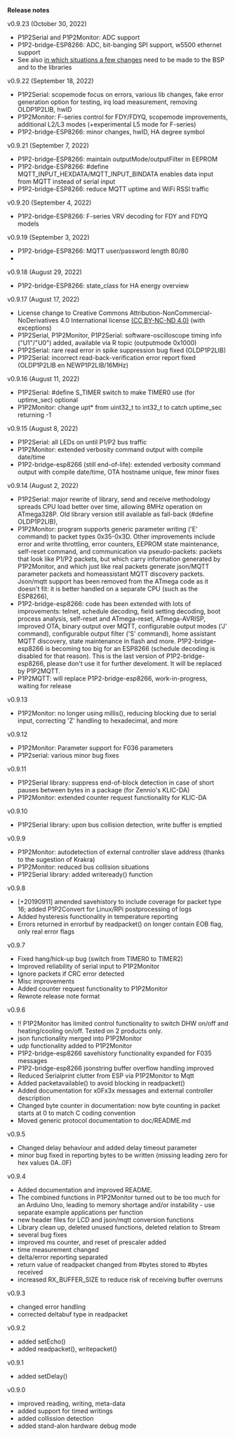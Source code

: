 **Release notes**

v0.9.23 (October 30, 2022)

- P1P2Serial and P1P2Monitor: ADC support
- P1P2-bridge-ESP8266: ADC, bit-banging SPI support, w5500 ethernet support
- See also [in which situations a few changes](OSS-dependencies/README.md) need to be made to the BSP and to the libraries

v0.9.22 (September 18, 2022)

- P1P2Serial: scopemode focus on errors, various lib changes, fake error generation option for testing, irq load measurement, removing OLDP1P2LIB, hwID
- P1P2Monitor: F-series control for FDY/FDYQ, scopemode improvements, additional L2/L3 modes (+experimental L5 mode for F-series)
- P1P2-bridge-ESP8266: minor changes, hwID, HA degree symbol

v0.9.21 (September 7, 2022)

- P1P2-bridge-ESP8266: maintain outputMode/outputFilter in EEPROM
- P1P2-bridge-ESP8266: #define MQTT_INPUT_HEXDATA/MQTT_INPUT_BINDATA enables data input from MQTT instead of serial input
- P1P2-bridge-ESP8266: reduce MQTT uptime and WiFi RSSI traffic

v0.9.20 (September 4, 2022)

- P1P2-bridge-ESP8266: F-series VRV decoding for FDY and FDYQ models

v0.9.19 (September 3, 2022)

- P1P2-bridge-ESP8266: MQTT user/password length 80/80
-
v0.9.18 (August 29, 2022)

- P1P2-bridge-ESP8266: state_class for HA energy overview

v0.9.17 (August 17, 2022)

- License change to Creative Commons Attribution-NonCommercial-NoDerivatives 4.0 International license [(CC BY-NC-ND 4.0)](https://creativecommons.org/licenses/by-nc-nd/4.0/) (with exceptions)
- P1P2Serial, P1P2Monitor, P1P2Serial: software-oscilloscope timing info ("U1"/"U0") added, available via R topic (outputmode 0x1000)
- P1P2Serial: rare read error in spike suppression bug fixed (OLDP1P2LIB)
- P1P2Serial: incorrect read-back-verification error report fixed (OLDP1P2LIB en NEWP1P2LIB/16MHz)

v0.9.16 (August 11, 2022)

- P1P2Serial: #define S_TIMER switch to make TIMER0 use (for uptime_sec) optional
- P1P2Monitor: change upt\* from uint32_t to int32_t to catch uptime_sec returning -1

v0.9.15 (August 8, 2022)

- P1P2Serial: all LEDs on until P1/P2 bus traffic
- P1P2Monitor: extended verbosity command output with compile date/time
- P1P2-bridge-esp8266 (still end-of-life): extended verbosity command output with compile date/time, OTA hostname unique, few minor fixes

v0.9.14 (August 2, 2022)

- P1P2Serial: major rewrite of library, send and receive methodology spreads CPU load better over time, allowing 8MHz operation on ATmega328P. Old library version still available as fall-back (#define OLDP1P2LIB),
- P1P2Monitor: program supports generic parameter writing ('E' command) to packet types 0x35-0x3D. Other improvements include error and write throttling, error counters, EEPROM state maintenance, self-reset command, and communication via pseudo-packets: packets that look like P1/P2 packets, but which carry information generated by P1P2Monitor, and which just like real packets generate json/MQTT parameter packets and homeassistant MQTT discovery packets. Json/mqtt support has been removed from the ATmega code as it doesn't fit: it is better handled on a separate CPU (such as the ESP8266),
- P1P2-bridge-esp8266: code has been extended with lots of improvements: telnet, schedule decoding, field setting decoding, boot process analysis, self-reset and ATmega-reset, ATmega-AVRISP, improved OTA, binary output over MQTT, configurable output modes ('J' command), configurable output filter ('S' command), home assistant MQTT discovery, state maintenance in flash and more. P1P2-bridge-esp8266 is becoming too big for an ESP8266 (schedule decoding is disabled for that reason). This is the last version of P1P2-bridge-esp8266, please don't use it for further develoment. It will be replaced by P1P2MQTT.
- P1P2MQTT: will replace P1P2-bridge-esp8266, work-in-progress, waiting for release

v0.9.13

- P1P2Monitor: no longer using millis(), reducing blocking due to serial input, correcting 'Z' handling to hexadecimal, and more

v0.9.12

- P1P2Monitor: Parameter support for F036 parameters
- P1P2serial: various minor bug fixes

v0.9.11

- P1P2Serial library: suppress end-of-block detection in case of short pauses between bytes in a package (for Zennio's KLIC-DA)
- P1P2Monitor: extended counter request functionality for KLIC-DA

v0.9.10

- P1P2Serial library: upon bus collision detection, write buffer is emptied

v0.9.9

- P1P2Monitor: autodetection of external controller slave address (thanks to the sugestion of Krakra)
- P1P2Monitor: reduced bus collision situations
- P1P2Serial library: added writeready() function

v0.9.8

- [+20190911] amended savehistory to include coverage for packet type 16; added P1P2Convert for Linux/RPi postprocessing of logs
- Added hysteresis functionality in temperature reporting
- Errors returned in errorbuf by readpacket() on longer contain EOB flag, only real error flags

v0.9.7

- Fixed hang/hick-up bug (switch from TIMER0 to TIMER2)
- Improved reliability of serial input to P1P2Monitor
- Ignore packets if CRC error detected
- Misc improvements
- Added counter request functionality to P1P2Monitor
- Rewrote release note format

v0.9.6

- !! P1P2Monitor has limited control functionality to switch DHW on/off and heating/cooling on/off. Tested on 2 products only.
- json functionality merged into P1P2Monitor
- udp functionality added to P1P2Monitor
- P1P2-bridge-esp8266 savehistory functionality expanded for F035 messages
- P1P2-bridge-esp8266 jsonstring buffer overflow handling improved
- Reduced Serialprint clutter from ESP via P1P2Monitor to Mqtt
- Added packetavailable() to avoid blocking in readpacket()
- Added documentation for x0Fx3x messages and external controller description
- Changed byte counter in documentation: now byte counting in packet starts at 0 to match C coding convention
- Moved generic protocol documentation to doc/README.md

v0.9.5 

- Changed delay behaviour and added delay timeout parameter 
- minor bug fixed in reporting bytes to be written (missing leading zero for hex values 0A..0F)

v0.9.4

- Added documentation and improved README.
- The combined functions in P1P2Monitor turned out to be too much for an Arduino Uno, leading to memory shortage and/or instability - use separate example applications per function
- new header files for LCD and json/mqtt conversion functions
- Library clean up, deleted unused functions, deleted relation to Stream
- several bug fixes
- improved ms counter, and reset of prescaler added
- time measurement changed
- delta/error reporting separated
- return value of readpacket changed from #bytes stored to #bytes received
- increased RX_BUFFER_SIZE to reduce risk of receiving buffer overruns

v0.9.3

- changed error handling
- corrected deltabuf type in readpacket

v0.9.2

- added setEcho()
- added readpacket(), writepacket()

v0.9.1

- added setDelay()

v0.9.0

- improved reading, writing, meta-data
- added support for timed writings
- added collission detection
- added stand-alon hardware debug mode
